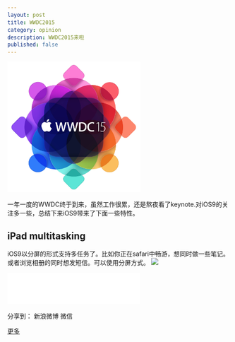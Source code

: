 ```yaml
---
layout: post
title: WWDC2015
category: opinion
description: WWDC2015来啦
published: false
---
```


<img src="/images/opinion/wwdc15.png" width="60%">

一年一度的WWDC终于到来，虽然工作很累，还是熬夜看了keynote.对iOS9的关注多一些，总结下来iOS9带来了下面一些特性。

## iPad multitasking
iOS9以分屏的形式支持多任务了。比如你正在safari中畅游，想同时做一些笔记。或者浏览相册的同时想发短信。可以使用分屏方式。
![][image-1]

<embed src="/music/Pale_Blue_Eyes.mp3" autostart="true" loop="true" width="300" height="70"> </embed>


<div id="ckepop">
<span class="jiathis_txt">分享到：</span>
<a class="jiathis_button_tsina">新浪微博</a>
<a class="jiathis_button_weixin">微信</a>

<a href="http://www.jiathis.com/share" class="jiathis jiathis_txt jiathis_separator jtico jtico_jiathis" target="_blank">更多</a>
<a class="jiathis_counter_style"></a>
</div>
<script type="text/javascript" src="http://v2.jiathis.com/code/jia.js" charset="utf-8"></script>

[image-1]:	/images/opinion/wwdc/iPad-Split-View.jpg
